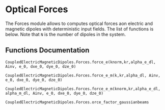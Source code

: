 # Optical Forces

The Forces module allows to computes optical forces aon electric and magnetic dipoles with deterministic input fields. The list of functions is below. Note that `N` is the number of dipoles in the system. 
 
 ## Functions Documentation

```@docs
CoupledElectricMagneticDipoles.Forces.force_e(knorm,kr,alpha_e_dl, Ainv, e_0, dxe_0, dye_0, dze_0)
```

```@docs
CoupledElectricMagneticDipoles.Forces.force_e_m(k,kr,alpha_dl, Ainv, e_0, dxe_0, dye_0, dze_0)
```

```@docs
CoupledElectricMagneticDipoles.Forces.force_e_m(knorm,kr,alpha_e_dl, alpha_m_dl, Ainv, e_0, dxe_0, dye_0, dze_0)
```

```@docs
CoupledElectricMagneticDipoles.Forces.orce_factor_gaussianbeams
```

